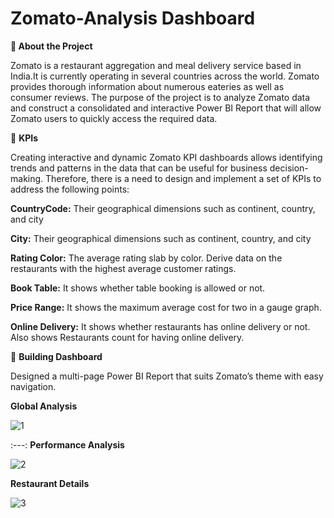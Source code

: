# Zomato-Analysis Dashboard

**🔹 About the Project**

Zomato is a restaurant aggregation and meal delivery service based in India.It is currently operating in several countries across the world. Zomato provides thorough 
information about numerous eateries as well as consumer reviews. The purpose of the project is to analyze Zomato data and construct a consolidated and interactive Power BI Report that will allow Zomato users to quickly access the required data.

🔸 **KPIs**

Creating interactive and dynamic Zomato KPI dashboards allows identifying trends and patterns in the data that can be useful for business decision-making. Therefore, there is a need to design and implement a set of KPIs to address the following points:

**CountryCode:** Their geographical dimensions such as continent, country, and city

**City:** Their geographical dimensions such as continent, country, and city

**Rating Color:** The average rating slab by color. Derive data on the restaurants with the highest average customer ratings.

**Book Table:** It shows whether table booking is allowed or not. 

**Price Range:** It shows the maximum average cost for two in a gauge graph.

**Online Delivery:**  It shows whether restaurants has online delivery or not. Also shows Restaurants count for having online delivery.



🔹 **Building Dashboard**

Designed a multi-page Power BI Report that suits Zomato’s theme with easy navigation.

**Global Analysis**

![1](https://github.com/nidhidivecha/Zomato-Analysis/assets/54711762/0f364ad2-b069-4d9e-b205-c89e5f2ef07e)


:---: **Performance Analysis**

![2](https://github.com/nidhidivecha/Zomato-Analysis/assets/54711762/eec3c3aa-fee1-47b6-b2ef-c9f727670f2e)

**Restaurant Details**

![3](https://github.com/nidhidivecha/Zomato-Analysis/assets/54711762/88a462da-c95e-47ec-80be-5d39aece46fd)



